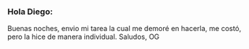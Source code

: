<h3>Hola Diego:</h3>
<p>Buenas noches, envio mi tarea la cual me demoré en hacerla, me costó, pero la hice de manera individual. Saludos, OG</p>
